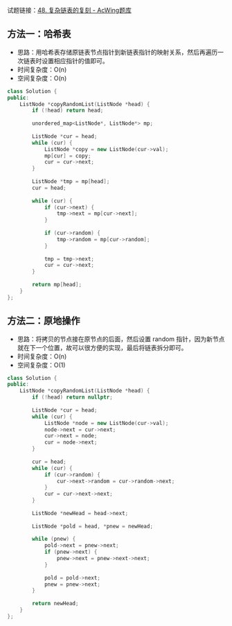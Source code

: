试题链接：[48. 复杂链表的复刻 - AcWing题库](https://www.acwing.com/problem/content/89/)

## 方法一：哈希表

- 思路：用哈希表存储原链表节点指针到新链表指针的映射关系，然后再遍历一次链表时设置相应指针的值即可。
- 时间复杂度：O(n)
- 空间复杂度：O(n)

```cpp
class Solution {
public:
    ListNode *copyRandomList(ListNode *head) {
        if (!head) return head;
        
        unordered_map<ListNode*, ListNode*> mp;
        
        ListNode *cur = head;
        while (cur) {
            ListNode *copy = new ListNode(cur->val);
            mp[cur] = copy;
            cur = cur->next;
        }
        
        ListNode *tmp = mp[head];
        cur = head;
        
        while (cur) {
            if (cur->next) {
                tmp->next = mp[cur->next];
            }
            
            if (cur->random) {
                tmp->random = mp[cur->random];
            }
            
            tmp = tmp->next;
            cur = cur->next;
        }
        
        return mp[head];
    }
};
```

## 方法二：原地操作

- 思路：将拷贝的节点接在原节点的后面，然后设置 random 指针，因为新节点就在下一个位置，故可以很方便的实现，最后将链表拆分即可。
- 时间复杂度：O(n)
- 空间复杂度：O(1)

```cpp
class Solution {
public:
    ListNode *copyRandomList(ListNode *head) {
        if (!head) return nullptr;
        
        ListNode *cur = head;
        while (cur) {
            ListNode *node = new ListNode(cur->val);
            node->next = cur->next;
            cur->next = node;
            cur = node->next;
        }
        
        cur = head;
        while (cur) {
            if (cur->random) {
                cur->next->random = cur->random->next;
            }
            cur = cur->next->next;
        }
        
        ListNode *newHead = head->next;
        
        ListNode *pold = head, *pnew = newHead;
        
        while (pnew) {
            pold->next = pnew->next;
            if (pnew->next) {
                pnew->next = pnew->next->next;
            }
            
            pold = pold->next;
            pnew = pnew->next;
        }
    
        return newHead;
    }
};
```
